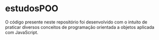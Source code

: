 # estudosPOO
O código presente neste repositório foi desenvolvido com o intuito de praticar diversos conceitos de programação orientada a objetos aplicada com JavaScript. 
